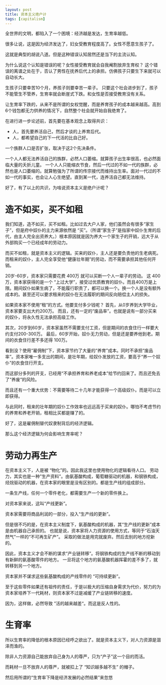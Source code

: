 ```yaml
---
layout: post
title: 资本主义绝户计
tags: [capitalism]
---
```



全世界的文明，都陷入了一个困境：经济越是发达，生育率越低。

很多让说，这是因为经济发达了，妇女受教育程度高了。女性不愿意生孩子了。

这就是典型的胡说八道。但是这种错误认知居然还是当下的主流认知。

为什么说这个认知是错误的呢？女性接受教育就会自我阉割放弃生育权？
这个错误的离谱之处在于，否认了男性在抚养后代上的承担。仿佛孩子只要生下来就可以自动长大。

生孩子只要幸苦10个月，养孩子则要幸苦一辈子。
只要这个社会进步到了，孩子不能管生不管养，生育率就会断崖式下跌。和女性是否接受教育没有关系。

让生育率下跌的，从来不是所谓的女权觉醒，而是养育孩子的成本越来越高。高到6个钱包都无力供养的情况下，自然整个社会就开始自我绝育了。

在进行进一步论述前，首先要在基本观念上取得共识：

- 人，首先要养活自己，然后才谈的上养育后代。
- 人，都希望自己的下一代活的比自己好。

一个族群人口是否扩张，取决于这2个先决条件。

一个人人都无法养活自己的族群，必然人口萎缩。就算孩子出生率很高，也必然面临大量的夭折儿童。
一个人人只能缩衣节食，然后一代过的不如一代的族群，必然也是人口萎缩的。就算勉强为了所谓的传宗接代而维持出生率。面对一代过的不如一代的事实，也会让人心生绝望。直到某一代，连养活自己都无法维持。

好了，有了以上的共识，为啥说资本主义是绝户计呢？

# 造不如买，买不如租

我们知道，造不如买，买不如租。比如过去大户人家，他们虽然会有很多“家生子”，但是府中奴仆的主力来源依然是 “买”。（所谓“家生子”是指家中奴仆生育的后代，由主人完全出资养大。）根本原因就是因为养大一个家生子的开销，远大于从外部购买一个已经成年的劳动力。

而买不如租，就是资本主义的逻辑。买来的奴仆，主人还是要负责他的生老病死。
而租来的奴仆，主人完全享受他“健康壮年期”的劳动，而不需要承担其他任何开销。

20岁-60岁，资本家只需要花费 400万 就可以买断一个人一辈子的劳动。
这 400万，资本家获得的是一个 “上过大学”，接受过优质教育的奴仆。而且400万是上限。期间奴仆如果生病了，不能履行职责了，都可以换一个。换一个人是没有额外成本的。甚至还可以要求租来的奴仆在无法履职的期间反向赔偿主人的损失。

如果资本家不使用“租”的方式。他要支付多少钱呢？ 首先，从0岁养到大学毕业，资本家要支出大约200万。
而且，还有一定的“废品率”。也就是说有一部分买来的奴仆，将永久性无法承担高级工作。

其次，20岁到60岁，资本家虽然不需要支付工资，但是期间的衣食住行一样要大约支付200-300万。
最后，60岁开始，奴仆无力劳动，但是还是要养他到老。期间的衣食住行差不多还得 100万。

看到没？使用“雇佣制”下，资本家节约了大量的“养育”成本。同时不承担“废品率”。资本家唯一多支出的期间，是壮年期，给奴仆发放的工资，要高于“养一个奴仆”的衣食住行开支。

而这部分多列的开支，已经用“不承担养育和养老成本”给节约回来了。而且还免去了“养废“的风险。

而且还有一个重大优势：不需要等待二十几年才能获得一个高级奴仆。而是可以立即获得。

与此同时，租来的壮年期的奴仆工作效率也远远高于买来的奴仆。哪怕不考虑节约的养育和养老开销，租相比买都是赚了的。

好了，这是雇佣制替代奴隶制背后的经济逻辑。

那么这个经济逻辑为何会影响生育率呢？

# 劳动力再生产

在资本主义下，人是被 “物化”的。因此我这里也使用物化的逻辑看待人口。
劳动力，其实也是一种”生产资料"。由氨基酸构成，葡萄糖驱动的机器，和钢铁构成，烃烷驱动的机器，在资本家的眼里是没有区别的。都是生产线的组成部分。

一条生产线，任何一个零件老化，都需要生产一个新的零件换上。

对资本家来说，这叫“产线更新”。

资本家需要将商品利润的一部分，投入“生产线的更新”。

但是很不巧的是，在资本主义制度下，氨基酸构成的机器，其“生产线的更新”成本是由机器自己承担的。
也就是说，资本家将人力资源的使用方式，等同于“石油天然气”一样的“不可再生矿产”。
采取的做法是用完就废弃。然后去别的地方挖新的。

因此，资本主义才会不断的谋求“产业链转移”。将钢铁构成的生产线不断的移动到有新鲜的氨基酸零件的地方。
一旦将这个地方的氨基酸机器挥霍的差不多了，就转移到另一个地方。

资本家并不谋求这些氨基酸构成的产线零件的 “可持续更新”。

至于这些零件如果还有祖传的责任，于是以极大的压缩自身需求为代价，努力的为资本家培养下一代耗材，则资本家不过是减缓了产业链转移的速度。

因为，这样做，必然导致 ”活的越来越差“。而这是反人性的。


# 生育率

所以生育率的降低的根本原因已经呼之欲出了。就是资本主义下，对人力资源是涸泽而渔的。

除非人力资源自己能放弃自己身为人的尊严，只为“产子”这一个目的而活。

而耗材一旦不放弃人的尊严，就被扣上了 “知识越多越不生” 的帽子。


然后用所谓的“生育率下降是经济发展的必然结果”来忽悠